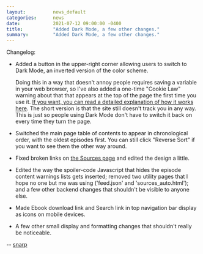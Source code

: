 ```yaml
---
layout:          news_default
categories:      news
date:            2021-07-12 09:00:00 -0400
title:           "Added Dark Mode, a few other changes."
summary:         "Added Dark Mode, a few other changes."
---
```


Changelog:

* Added a button in the upper-right corner allowing users to switch to Dark Mode, an inverted version of the color scheme.

  Doing this in a way that doesn't annoy people requires saving a variable in your web browser, so I've also added a one-time "Cookie Law" warning about that that appears at the top of the page the first time you use it. [If you want, you can read a detailed explanation of how it works here]({{site.baseurl}}/cookies.html). The short version is that the site still doesn't track you in any way. This is just so people using Dark Mode don't have to switch it back on every time they turn the page.

* Switched the main page table of contents to appear in chronological order, with the oldest episodes first. You can still click "Reverse Sort" if you want to see them the other way around.

* Fixed broken links on [the Sources page]({{site.baseurl}}/sources.html) and edited the design a little.

* Edited the way the spoiler-code Javascript that hides the episode content warnings lists gets inserted; removed two utility pages that I hope no one but me was using ('feed.json' and 'sources_auto.html'); and a few other backend changes that shouldn't be visible to anyone else.

* Made Ebook download link and Search link in top navigation bar display as icons on mobile devices.

* A few other small display and formatting changes that shouldn't really be noticeable.

-- [snarp](http://snarp.tumblr.com/)